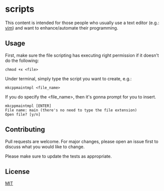 # scripts

This content is intended for those people who usually use a text editor (e.g.:
[vim](https://en.wikipedia.org/wiki/Vim_(text_editor))) and want to
enhance/automate their programming.

## Usage
First, make sure the file scripting has executing right permission if it
doesn't do the following:
```
chmod +x <file>
```
Under terminal, simply type the script you want to create, e.g.:
```
mkcppmaintmpl <file_name>
```
If you do specify the <file_name>, then it's gonna prompt for you to insert.
```
mkcppmaintmpl [ENTER]
File name: main (there's no need to type the file extension)
Open file? [y/n]
```

## Contributing
Pull requests are welcome. For major changes, please open an issue first to discuss what you would like to change.

Please make sure to update the tests as appropriate.

## License
[MIT](https://choosealicense.com/licenses/mit/)
